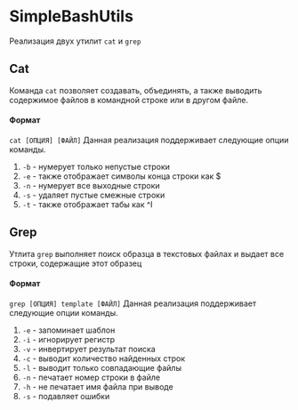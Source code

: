 # SimpleBashUtils
Реализация двух утилит `cat` и `grep`
## Cat
Команда `cat` позволяет создавать, объединять, а также выводить содержимое файлов в командной строке или в другом файле.
#### Формат
`cat [ОПЦИЯ] [ФАЙЛ]`
Данная реализация поддерживает следующие опции команды. 
1) `-b` - нумерует только непустые строки
2) `-e` - также отображает символы конца строки как $
3) `-n` - нумерует все выходные строки
4) `-s` - удаляет пустые смежные строки
5) `-t` - также отображает табы как ^I

## Grep
Утлита `grep` выполняет поиск образца в текстовых файлах и выдает все строки, содержащие этот образец
#### Формат
`grep [ОПЦИЯ] template [ФАЙЛ]`
Данная реализация поддерживает следующие опции команды. 
1) `-e` - запоминает шаблон
2) `-i` - игнорирует регистр
3) `-v` - инвертирует результат поиска
4) `-c` - выводит количество найденных строк
5) `-l` - выводит только совпадающие файлы
6) `-n` - печатает номер строки в файле
7) `-h` - не печатает имя файла при выводе
8) `-s` - подавляет ошибки
